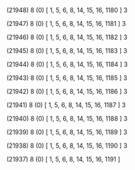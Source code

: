 (21948) 8 (0) [ 1, 5, 6, 8, 14, 15, 16, 1180 ] 3 


(21947) 8 (0) [ 1, 5, 6, 8, 14, 15, 16, 1181 ] 3 


(21946) 8 (0) [ 1, 5, 6, 8, 14, 15, 16, 1182 ] 3 


(21945) 8 (0) [ 1, 5, 6, 8, 14, 15, 16, 1183 ] 3 


(21944) 8 (0) [ 1, 5, 6, 8, 14, 15, 16, 1184 ] 3 


(21943) 8 (0) [ 1, 5, 6, 8, 14, 15, 16, 1185 ] 3 


(21942) 8 (0) [ 1, 5, 6, 8, 14, 15, 16, 1186 ] 3 


(21941) 8 (0) [ 1, 5, 6, 8, 14, 15, 16, 1187 ] 3 


(21940) 8 (0) [ 1, 5, 6, 8, 14, 15, 16, 1188 ] 3 


(21939) 8 (0) [ 1, 5, 6, 8, 14, 15, 16, 1189 ] 3 


(21938) 8 (0) [ 1, 5, 6, 8, 14, 15, 16, 1190 ] 3 


(21937) 8 (0) [ 1, 5, 6, 8, 14, 15, 16, 1191 ]  

